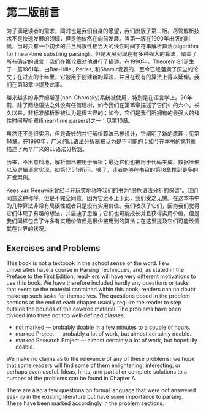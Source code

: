 # 第二版前言

为了满足读者的需求，同时也是我们自身的愿望，我们出版了第二版。尽管解析技术不是快速发展的领域，但是他依然在向前发展。当第一版在1990年出版的时候，当时只有一个初步的并且局限性相当大的线性时间字符串解析算法(algorithm for linear-time substring parsing)。但是发展到现在有多种强大的算法，覆盖了所有确定的语言；我们在第12章对他进行了描述。在1990年，Theorem 8.1诞生于一篇1961年，由Bar-Hillel, Perles, 和Shamir发表的，至今已经落满了灰尘的论文；在过去的十年里，它被用于创建新的算法，并且在现有的算法上得以延伸。我们在第13章中提及此事。

越来越多的非乔姆斯基(non-Chomsky)系统被使用，特别是在语言学上。20年前，除了两级语法之外没有任何建树，如今我们在第15章描述了它们中的六个。长久以来，非标准解析器被认为是很古怪的；如今，它们是我们所拥有的最强大的线性时间解析器(linear-time parsers)之一；见第10章。

虽然还不是很实用，但是奇妙的并行解析算法已被设计，它阐明了新的原理；见第14章。在1990年，广义的LL语法分析器被认为是不可能的；如今在本书的第11章描述了两个广义的LL语法分析器。

历来，不出意料地，解析器已被用于解析；最近它们也被用于代码生成、数据压缩以及逻辑语言实现，如第17.5节所示。够了，读者能够在书目的第18章找到更多的开发案例。

Kees van Reeuwijk曾经半开玩笑地称呼我们的书为“濒危语法分析的保留”。我们同意这种称呼，但是不完全同意，因为它远不止于此，我们受之无愧。在这本书中的几种算法非常有局限性或者只是没有实用价值。我们收录了它们，因为我们觉得它们体现了有趣的想法，并启迪了思维；它们也可能成长并且获得实用价值。但是我们同样包含了许多有实用价值但是很少被用到的算法；在这里提及它们可能改善其在世界的状况。

## Exercises and Problems

This book is not a textbook in the school sense of the word. Few universities have a course in Parsing Techniques, and, as stated in the Preface to the First Edition, read- ers will have very different motivations to use this book. We have therefore included hardly any questions or tasks that exercise the material contained within this book; readers can no doubt make up such tasks for themselves. The questions posed in the problem sections at the end of each chapter usually require the reader to step outside the bounds of the covered material. The problems have been divided into three not too well-defined classes:

- not marked — probably doable in a few minutes to a couple of hours.
- marked Project — probably a lot of work, but almost certainly doable.
- marked Research Project — almost certainly a lot of work, but hopefully doable.

We make no claims as to the relevance of any of these problems; we hope that some readers will find some of them enlightening, interesting, or perhaps even useful. Ideas, hints, and partial or complete solutions to a number of the problems can be found in Chapter A.

There are also a few questions on formal language that were not answered eas- ily in the existing literature but have some importance to parsing. These have been marked accordingly in the problem sections.